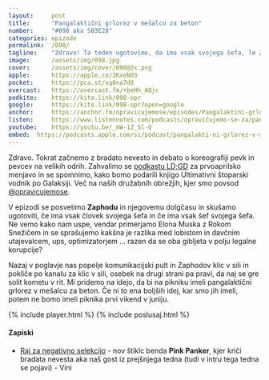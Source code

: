 ```yaml
---
layout: 	post
title:  	"Pangalaktični grlorez v mešalcu za beton"
number: 	"#098 aka S03E28"
categories:	epizode
permalink:	/098/
tagline: 	"Zdravo! Ta teden ugotovimo, da ima vsak svojega šefa, le Zaphod ne. Pangalaktični grlorez bi imeli v mešalcu za beton. Noro."
image:		/assets/img/098.jpg
cover:		/assets/img/cover/098@2x.png
apple:		https://apple.co/3KxeN03
pocket:		https://pca.st/xq0na7d8
overcast:	https://overcast.fm/+beHh_AQjc
podkite:	https://kite.link/098-opr
google:		https://kite.link/098-opr?open=google
anchor:		https://anchor.fm/opravicujemose/episodes/Pangalaktini-grlorez-v-mealcu-za-beton-e1h0jsb/a-a7o0436
listen:		https://www.listennotes.com/podcasts/opravičujemo-se-za/pangalaktični-grlorez-v-CDVHfY_-rQW/embed/
youtube:	https://youtu.be/_mW-1Z_Sl-Q
embed:	https://podcasts.apple.com/si/podcast/pangalakti-ni-grlorez-v-me-alcu-za-beton/id1514750013?i=1000556940535
---
```


Zdravo. Tokrat začnemo z bradato nevesto in debato o koreografiji pevk in pevcev na velikih odrih. Zahvalimo se [podkastu LD;GD](https://metinalista.si/category/ldgd/) za prvoaprilsko menjavo in se spomnimo, kako bomo podarili knjigo Ultimativni štoparski vodnik po Galaksiji. Več na naših družabnih obrežjih, kjer smo povsod [@opravicujemose](https://linktr.ee/opravicujemose). 

V epizodi se posvetimo **Zaphodu** in njegovemu dolgčasu in skušamo ugotoviti, če ima vsak človek svojega šefa in če ima vsak šef svojega šefa. Ne vemo kako nam uspe, vendar primerjamo Elona Muska z Rokom Snežičem in se sprašujemo kakšna je razlika med lobistom in davčnim utajevalcem, ups, optimizatorjem ... razen da se oba gibljeta v polju legalne korupcije? 

Nazaj v poglavje nas popelje komunikacijski pult in Zaphodov klic v sili in pokliče po kanalu za klic v sili, osebek na drugi strani pa pravi, da naj se gre solit kometu v rit. Mi pridemo na idejo, da bi na pikniku imeli pangalaktični grlorez v mešalcu za beton. Če ni to ena boljših idej, kar smo jih imeli, potem ne bomo imeli piknika prvi vikend v juniju. 

{% include player.html %}
{% include poslusaj.html %}

<!--break-->

#### Zapiski

- [Raj za negativno selekcijo](https://www.youtube.com/watch?v=jvCjwYS-x10) - nov štiklc benda **Pink Panker**, kjer kriči bradata nevesta aka naš gost iz prejšnjega tedna (tudi v intru tega tedna se pojavi) - Vini